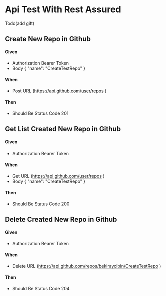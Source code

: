 # Api Test With Rest Assured

Todo(add gift)

## Create New Repo in Github

#### Given
- Authorization Bearer Token
- Body { "name": "CreateTestRepo" }
#### When

- Post URL (https://api.github.com/user/repos )
#### Then

- Should Be Status Code 201

## Get List Created New Repo in Github

#### Given
- Authorization Bearer Token
#### When

- Get URL (https://api.github.com/user/repos )
- Body { "name": "CreateTestRepo" }

#### Then

- Should Be Status Code 200

## Delete Created New Repo in Github

#### Given
- Authorization Bearer Token
#### When

- Delete URL (https://api.github.com/repos/bekiraycibin/CreateTestRepo )
#### Then

- Should Be Status Code 204
